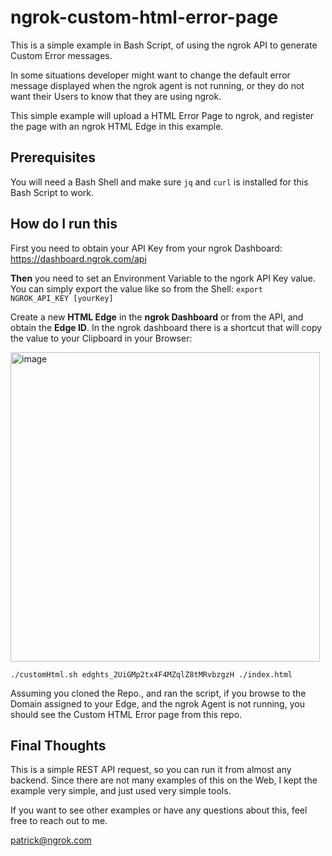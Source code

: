 # ngrok-custom-html-error-page

This is a simple example in Bash Script, of using the ngrok API to generate Custom Error messages.

In some situations developer might want to change the default error message displayed
when the ngrok agent is not running, or they do not want their Users to know that 
they are using ngrok.

This simple example will upload a HTML Error Page to ngrok, and register the page with
an ngrok HTML Edge in this example.

## Prerequisites

You will need a Bash Shell and make sure `jq` and `curl` is installed for this Bash Script to work.

## How do I run this
First you need to obtain your API Key from your ngrok Dashboard: https://dashboard.ngrok.com/api

**Then** you need to set an Environment Variable to the ngork API Key value. You
can simply export the value like so from the Shell: `export NGROK_API_KEY [yourKey]`

Create a new **HTML Edge** in the **ngrok Dashboard** or from the API, and obtain the **Edge ID**. In
the ngrok dashboard there is a shortcut that will copy the value to your Clipboard in your 
Browser:

<img width="495" alt="image" src="https://github.com/ngrok-patrick/ngrok-custom-html-errorpage/assets/112023765/f2a9bbf0-aecb-4bdf-bfb9-b185135cbeaa">

`./customHtml.sh edghts_2UiGMp2tx4F4MZqlZ8tMRvbzgzH ./index.html`

Assuming you cloned the Repo., and ran the script, if you browse to the Domain assigned to
your Edge, and the ngrok Agent is not running, you should see the Custom HTML Error page
from this repo.

## Final Thoughts

This is a simple REST API request, so you can run it from almost any backend. Since there are not
many examples of this on the Web, I kept the example very simple, and just used very simple tools.

If you want to see other examples or have any questions about this, feel free to reach out to me.

patrick@ngrok.com
